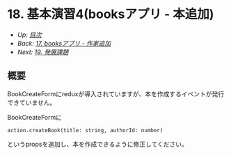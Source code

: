 # 18. 基本演習4(booksアプリ - 本追加)

- *Up: [目次](../index.md)*
- *Back: [17. booksアプリ - 作家追加](./17_books_app_author_create.md)*
- *Next: [19. 発展課題](./19_advanced_exercise.md)*

## 概要

BookCreateFormにreduxが導入されていますが、本を作成するイベントが発行できていません。

BookCreateFormに
```
action.createBook(title: string, authorId: number)
```
というpropsを追加し、本を作成できるように修正してください。
